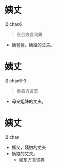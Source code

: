 



# 姨丈
i2 chan6
> 东台方言词典
- 姨爸爸，姨娘的丈夫。

# 姨丈
i2 chan6-3
> 泰县方言志
- 母亲姐妹的丈夫。

# 姨丈
i2 chan
+ 姨父，姨娘的丈夫
+ 姨娘的丈夫。
  * 如东方言词典
